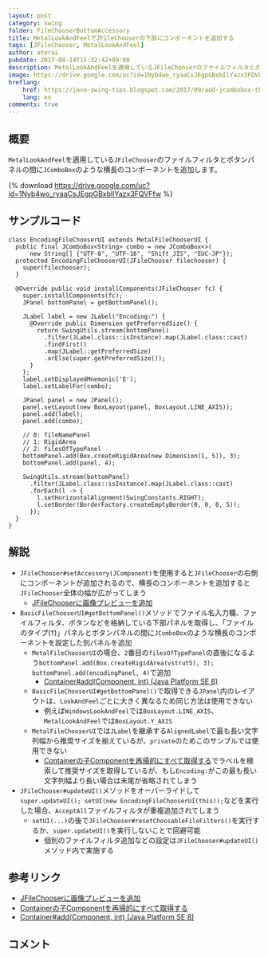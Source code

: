 ```yaml
---
layout: post
category: swing
folder: FileChooserBottomAccessory
title: MetalLookAndFeelでJFileChooserの下部にコンポーネントを追加する
tags: [JFileChooser, MetalLookAndFeel]
author: aterai
pubdate: 2017-08-14T15:32:42+09:00
description: MetalLookAndFeelを適用しているJFileChooserのファイルフィルタとボタンパネルの間にJComboBoxのような横長のコンポーネントを追加します。
image: https://drive.google.com/uc?id=1Nyb4wo_ryaaCsJEgpGBxbIlYazx3FQVFfw
hreflang:
    href: https://java-swing-tips.blogspot.com/2017/09/add-jcombobox-that-selects-encoding-at.html
    lang: en
comments: true
---
```

## 概要
`MetalLookAndFeel`を適用している`JFileChooser`のファイルフィルタとボタンパネルの間に`JComboBox`のような横長のコンポーネントを追加します。

{% download https://drive.google.com/uc?id=1Nyb4wo_ryaaCsJEgpGBxbIlYazx3FQVFfw %}

## サンプルコード
<pre class="prettyprint"><code>class EncodingFileChooserUI extends MetalFileChooserUI {
  public final JComboBox&lt;String&gt; combo = new JComboBox&lt;&gt;(
      new String[] {"UTF-8", "UTF-16", "Shift_JIS", "EUC-JP"});
  protected EncodingFileChooserUI(JFileChooser filechooser) {
    super(filechooser);
  }

  @Override public void installComponents(JFileChooser fc) {
    super.installComponents(fc);
    JPanel bottomPanel = getBottomPanel();

    JLabel label = new JLabel("Encoding:") {
      @Override public Dimension getPreferredSize() {
        return SwingUtils.stream(bottomPanel)
          .filter(JLabel.class::isInstance).map(JLabel.class::cast)
          .findFirst()
          .map(JLabel::getPreferredSize)
          .orElse(super.getPreferredSize());
      }
    };
    label.setDisplayedMnemonic('E');
    label.setLabelFor(combo);

    JPanel panel = new JPanel();
    panel.setLayout(new BoxLayout(panel, BoxLayout.LINE_AXIS));
    panel.add(label);
    panel.add(combo);

    // 0: fileNamePanel
    // 1: RigidArea
    // 2: filesOfTypePanel
    bottomPanel.add(Box.createRigidArea(new Dimension(1, 5)), 3);
    bottomPanel.add(panel, 4);

    SwingUtils.stream(bottomPanel)
      .filter(JLabel.class::isInstance).map(JLabel.class::cast)
      .forEach(l -&gt; {
        l.setHorizontalAlignment(SwingConstants.RIGHT);
        l.setBorder(BorderFactory.createEmptyBorder(0, 0, 0, 5));
      });
  }
}
</code></pre>

## 解説
- `JFileChooser#setAccessory(JComponent)`を使用すると`JFileChooser`の右側にコンポーネントが追加されるので、横長のコンポーネントを追加すると`JFileChooser`全体の幅が広がってしまう
    - [JFileChooserに画像プレビューを追加](https://ateraimemo.com/Swing/PreviewAccessory.html)
- `BasicFileChooserUI#getBottomPanel()`メソッドでファイル名入力欄、ファイルフィルタ、ボタンなどを格納している下部パネルを取得し、「ファイルのタイプ(`T`)」パネルとボタンパネルの間に`JComboBox`のような横長のコンポーネントを設定した別パネルを追加
    - `MetalFileChooserUI`の場合、`2`番目の`filesOfTypePanel`の直後になるよう`bottomPanel.add(Box.createRigidArea(vstrut5), 3); bottomPanel.add(encodingPanel, 4)`で追加
        - [Container#add(Component, int) (Java Platform SE 8)](https://docs.oracle.com/javase/jp/8/docs/api/java/awt/Container.html#add-java.awt.Component-int-)
    - `BasicFileChooserUI#getBottomPanel()`で取得できる`JPanel`内のレイアウトは、`LookAndFeel`ごとに大きく異なるため同じ方法は使用できない
        - 例えば`WindowsLookAndFeel`では`BoxLayout.LINE_AXIS`、`MetalLookAndFeel`では`BoxLayout.Y_AXIS`
    - `MetalFileChooserUI`では`JLabel`を継承する`AlignedLabel`で最も長い文字列幅から推奨サイズを揃えているが、`private`のためこのサンプルでは使用できない
        - [Containerの子Componentを再帰的にすべて取得する](https://ateraimemo.com/Swing/GetComponentsRecursively.html)でラベルを検索して推奨サイズを取得しているが、もし`Encoding:`がこの最も長い文字列幅より長い場合は末尾が省略されてしまう
- `JFileChooser#updateUI()`メソッドをオーバーライドして`super.updateUI(); setUI(new EncodingFileChooserUI(this));`などを実行した場合、`AcceptAll`ファイルフィルタが重複追加されてしまう
    - `setUI(...)`の後で`JFileChooser#resetChoosableFileFilters()`を実行するか、`super.updateUI()`を実行しないことで回避可能
        - 個別のファイルフィルタ追加などの設定は`JFileChooser#updateUI()`メソッド内で実施する

<!-- dummy comment line for breaking list -->

## 参考リンク
- [JFileChooserに画像プレビューを追加](https://ateraimemo.com/Swing/PreviewAccessory.html)
- [Containerの子Componentを再帰的にすべて取得する](https://ateraimemo.com/Swing/GetComponentsRecursively.html)
- [Container#add(Component, int) (Java Platform SE 8)](https://docs.oracle.com/javase/jp/8/docs/api/java/awt/Container.html#add-java.awt.Component-int-)

<!-- dummy comment line for breaking list -->

## コメント
